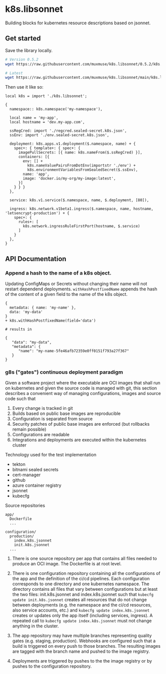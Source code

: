 # k8s.libsonnet

Building blocks for kubernetes resource descriptions based on jsonnet.

## Get started

Save the library locally.

``` bash
# Version 0.5.2
wget https://raw.githubusercontent.com/muxmuse/k8s.libsonnet/0.5.2/k8s.libsonnet

# Latest
wget https://raw.githubusercontent.com/muxmuse/k8s.libsonnet/main/k8s.libsonnet
```

Then use it like so:

``` jsonnet
local k8s = import './k8s.libsonnet';

{
  namespace:: k8s.namespace('my-namespace'),

  local name = 'my-app',
  local hostname = 'dev.my-app.com',
  
  ssRegCred: import './regcred.sealed-secret.k8s.json',
  ssEnv: import './env.sealed-secret.k8s.json',

  deployment: k8s.apps.v1.deployment($.namespace, name) + {
    spec+: { template+: { spec+: { 
      imagePullSecrets: [{ name: k8s.nameFrom($.ssRegCred) }],
      containers: [{
        env: [] + 
          k8s.nameValuePairsFromDotEnv(importstr './env') + 
          k8s.environmentVariablesFromSealedSecret($.ssEnv),
        name: 'app',
        image: 'docker.io/my-org/my-image:latest',
      }]
    } } }
  },

  service: k8s.v1.service($.namespace, name, $.deployment, [80]),

  ingress: k8s.network.v1beta1.ingress($.namespace, name, hostname, 'letsencrypt-production') + {
    spec+: {
      rules+: [
        k8s.network.ingressRuleFirstPort(hostname, $.service)
      ]
    }
  },
}
```

## API Documentation

### Append a hash to the name of a k8s object.

Updating ConfigMaps or Secrets without changing their name will not restart dependend deployments. `withHashPostfixedName` appends the hash of the content of a given field to the name of the k8s object.

``` jsonnet
{ 
  metadata: { name: 'my-name' }, 
  data: 'my-data' 
} 
+ k8s.withHashPostfixedName(field='data')

# results in 

{
   "data": "my-data",
   "metadata": {
      "name": "my-name-5fe46afb72359e0ff0151f793a27f367"
   }
}
```

### g8s ("gates") continuous deployment paradigm

Given a software project where the executable are OCI images that shall run on kubernetes and given the source code is managed with git, this section describes a convenient way of managing configurations, images and source code such that

1. Every change is tracked in git
2. Builds based on public base images are reproducible
3. Configuration is separated from source
4. Security patches of public base images are enforced (but rollbacks remain possible)
5. Configurations are readable
6. Integrations and deployments are executed within the kubernetes cluster

Technology used for the test implementation
- tekton
- bitnami sealed secrets
- cert-manager
- github
- azure container registry
- jsonnet
- kubecfg

Source repositories
```
app/
  Dockerfile
  ...

configuration/
  production/
    index.k8s.jsonnet
    init.k8s.jsonnet
  ...
```

1. There is one source repository per app that contains all files needed to produce an OCI image. The Dockerfile is at root level.

2. There is one configuration repository containing all the configurations of the app and the definition of the ci/cd pipelines. Each configuration corresponds to one directory and one kubernetes namespace. The directory contains all files that vary between configurations but at least the two files: init.k8s.jsonnet and index.k8s.jsonnet such that `kubecfg update init.k8s.jsonnet` creates all resources that do not change between deployments (e.g. the namespace and the ci/cd resources, also service accounts, etc.) and `kubecfg update index.k8s.jsonnet` creates or updates only the app itself (including services, ingress). A repeated call to `kubecfg update index.k8s.jsonnet` must not change anything in the cluster.

3. The app repository may have multiple branches representing quality gates (e.g. staging, production). Webhooks are configured such that a build is triggered on every push to those branches. The resulting images are tagged with the branch name and pushed to the image registry.

4. Deployments are triggered by pushes to the the image registry or by pushes to the configuration repository.
